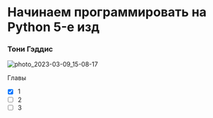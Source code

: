 # Начинаем программировать на Python 5-е изд 
### Тони Гэддис
![photo_2023-03-09_15-08-17](https://user-images.githubusercontent.com/111687835/224019242-f9feafec-e97c-4e47-81dd-5bf974318ee6.jpg)

Главы  
- [X] 1
- [ ] 2  
- [ ] 3  
